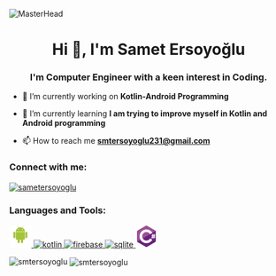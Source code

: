 ![MasterHead](https://www.zealousweb.com/wp-content/uploads/2020/05/Banner-2.jpg)
<h1 align="center">Hi 👋, I'm Samet Ersoyoğlu</h1>
<h3 align="center">I'm Computer Engineer with a keen interest in Coding.</h3>

- 🔭 I’m currently working on **Kotlin-Android Programming**

- 🌱 I’m currently learning **I am trying to improve myself in Kotlin and Android programming**

- 📫 How to reach me **smtersoyoglu231@gmail.com**

<h3 align="left">Connect with me:</h3>
<p align="left">
<a href="https://linkedin.com/in/sametersoyoglu" target="blank"><img align="center" src="https://raw.githubusercontent.com/rahuldkjain/github-profile-readme-generator/master/src/images/icons/Social/linked-in-alt.svg" alt="sametersoyoglu" height="30" width="40" /></a>
</p>

<h3 align="left">Languages and Tools:</h3>
<p align="left"> <a href="https://developer.android.com" target="_blank" rel="noreferrer"> <img src="https://raw.githubusercontent.com/devicons/devicon/master/icons/android/android-original-wordmark.svg" alt="android" width="40" height="40"/> </a> <a href="https://kotlinlang.org" target="_blank" rel="noreferrer"> <img src="https://www.vectorlogo.zone/logos/kotlinlang/kotlinlang-icon.svg" alt="kotlin" width="40" height="40"/> </a> <a href="https://firebase.google.com/" target="_blank" rel="noreferrer"> <img src="https://www.vectorlogo.zone/logos/firebase/firebase-icon.svg" alt="firebase" width="40" height="40"/> </a> <a href="https://www.sqlite.org/" target="_blank" rel="noreferrer"> <img src="https://www.vectorlogo.zone/logos/sqlite/sqlite-icon.svg" alt="sqlite" width="40" height="40"/> </a> <a href="https://www.w3schools.com/cs/" target="_blank" rel="noreferrer"> <img src="https://raw.githubusercontent.com/devicons/devicon/master/icons/csharp/csharp-original.svg" alt="csharp" width="40" height="40"/> </a </p>

<p><img align="left" src="https://github-readme-stats.vercel.app/api/top-langs?username=smtersoyoglu&show_icons=true&locale=en&layout=compact" alt="smtersoyoglu" /></p>

<p>&nbsp;<img align="center" src="https://github-readme-stats.vercel.app/api?username=smtersoyoglu&show_icons=true&locale=en" alt="smtersoyoglu" /></p>


